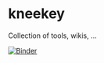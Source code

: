 kneekey
=======

Collection of tools, wikis, ...

[![Binder](https://mybinder.org/badge.svg)](https://mybinder.org/v2/gh/nikizadeh/kneekey/master)
